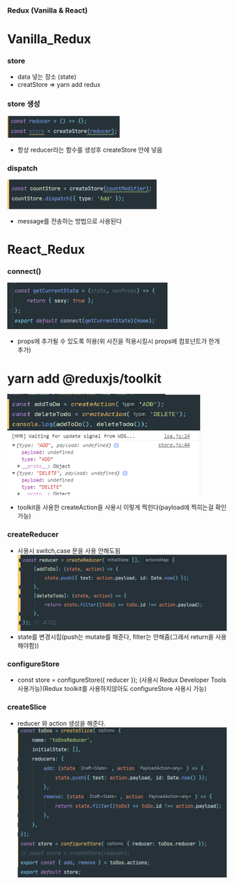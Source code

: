 ### Redux (Vanilla & React)

# Vanilla_Redux
### store
- data 넣는 장소 (state)
- creatStore => yarn add redux
### store 생성 
![CommentStructure](./studyPic_redux/store.png) <br/>
- 항상 reducer라는 함수를 생성후 createStore 안에 넣음

### dispatch
![CommentStructure](./studyPic_redux/dispatch.png) <br/>
- message를 전송하는 방법으로 사용된다 <br/>


# React_Redux

### connect()
![CommentStructure](./studyPic_redux/connect.png) <br/>
- props에 추가될 수 있도록 허용(위 사진을 적용시킬시 props에 컴포넌트가 한개 추가)

# yarn add @reduxjs/toolkit
![CommentStructure](./studyPic_redux/toolkit.png) <br/>
- toolkit을 사용한 createAction을 사용시 이렇게 찍힌다(payload에 찍히는걸 확인 가능) 
### createReducer
- 사용시 switch,case 문을 사용 안해도됨
![CommentStructure](./studyPic_redux/createRuducer.png) <br/>
- state를 변경시킴(push는 mutate를 해준다, filter는 안해줌(그래서 return을 사용해야함))
### configureStore
- const store = configureStore({ reducer }); (사용시 Redux Developer Tools 사용가능)(Redux toolkit를 사용하지않아도 configureStore 사용시 가능)
### createSlice
- reducer 와 action 생성을 해준다. 
![CommentStructure](./studyPic_redux/create.png) <br/>

